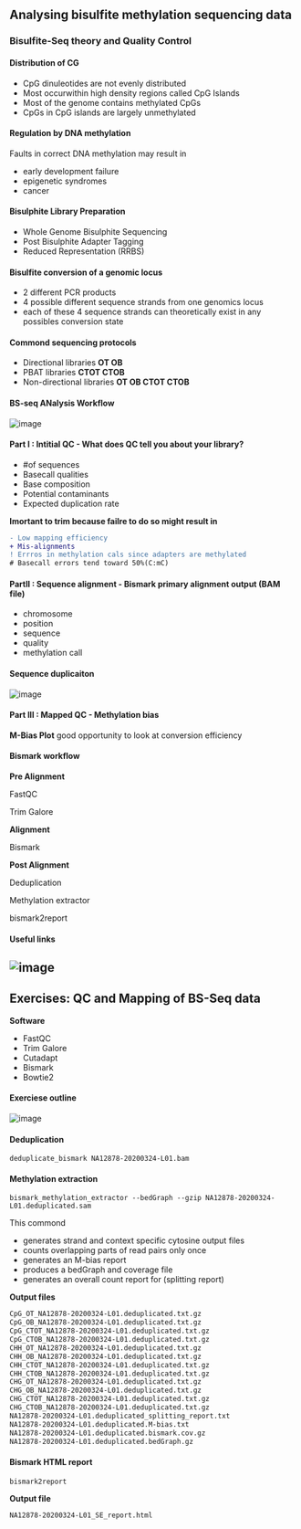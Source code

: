 ## Analysing bisulfite methylation sequencing data

### Bisulfite-Seq theory and Quality Control

#### Distribution of CG
- CpG dinuleotides are not evenly distributed
- Most occurwithin high density regions called CpG Islands
- Most of the genome contains methylated CpGs
- CpGs in CpG islands are largely unmethylated

#### Regulation by DNA methylation
Faults in correct DNA methylation may result in
- early development failure
- epigenetic syndromes
- cancer

#### Bisulphite Library Preparation
- Whole Genome Bisulphite Sequencing
- Post Bisulphite Adapter Tagging
- Reduced Representation (RRBS)

#### Bisulfite conversion of a genomic locus
- 2 different PCR products
- 4 possible different sequence strands from one genomics locus
- each of these 4 sequence strands can theoretically exist in any possibles conversion state

#### Commond sequencing protocols
- Directional libraries **OT OB**
- PBAT libraries **CTOT CTOB**
- Non-directional libraries **OT OB CTOT CTOB**

#### BS-seq ANalysis Workflow
![image](https://user-images.githubusercontent.com/104820908/168039076-dd98c6a0-d9cd-4945-9955-303ee542926b.png)

#### Part I : Intitial QC - What does QC tell you about your library?
- #of sequences
- Basecall qualities
- Base composition
- Potential contaminants
- Expected duplication rate

**Imortant to trim because failre to do so might result in**
``` diff
- Low mapping efficiency
+ Mis-alignments
! Errros in methylation cals since adapters are methylated
# Basecall errors tend toward 50%(C:mC)
```
#### PartII : Sequence alignment - Bismark primary alignment output (BAM file)
- chromosome
- position
- sequence
- quality
- methylation call

#### Sequence duplicaiton
![image](https://user-images.githubusercontent.com/104820908/168040635-372105e8-0f71-43a4-a79e-034fc6f0ddbb.png)

#### Part III : Mapped QC - Methylation bias
**M-Bias Plot** good opportunity to look at conversion efficiency

#### Bismark workflow
**Pre Alignment**

FastQC

Trim Galore

**Alignment**

Bismark

**Post Alignment**

Deduplication

Methylation extractor

bismark2report

#### Useful links

![image](https://user-images.githubusercontent.com/104820908/168083820-653504ac-5f31-435f-9f89-abd9ce41d432.png)
---

## Exercises: QC and Mapping of BS-Seq data
**Software**
- FastQC
- Trim Galore
- Cutadapt
- Bismark
- Bowtie2

#### Exerciese outline
![image](https://user-images.githubusercontent.com/104820908/168051685-d9f0fa4e-8158-4f5f-96ca-9b27ec694bf7.png)

#### Deduplication
```
deduplicate_bismark NA12878-20200324-L01.bam
```
#### Methylation extraction
```
bismark_methylation_extractor --bedGraph --gzip NA12878-20200324-L01.deduplicated.sam
```

This commond
- generates strand and context specific cytosine output files
- counts overlapping parts of read pairs only once
- generates an M-bias report
- produces a bedGraph and coverage file
- generates an overall count report for (splitting report)

**Output files**
```diff
CpG_OT_NA12878-20200324-L01.deduplicated.txt.gz
CpG_OB_NA12878-20200324-L01.deduplicated.txt.gz
CpG_CTOT_NA12878-20200324-L01.deduplicated.txt.gz
CpG_CTOB_NA12878-20200324-L01.deduplicated.txt.gz
CHH_OT_NA12878-20200324-L01.deduplicated.txt.gz
CHH_OB_NA12878-20200324-L01.deduplicated.txt.gz
CHH_CTOT_NA12878-20200324-L01.deduplicated.txt.gz
CHH_CTOB_NA12878-20200324-L01.deduplicated.txt.gz
CHG_OT_NA12878-20200324-L01.deduplicated.txt.gz
CHG_OB_NA12878-20200324-L01.deduplicated.txt.gz
CHG_CTOT_NA12878-20200324-L01.deduplicated.txt.gz
CHG_CTOB_NA12878-20200324-L01.deduplicated.txt.gz
NA12878-20200324-L01.deduplicated_splitting_report.txt
NA12878-20200324-L01.deduplicated.M-bias.txt
NA12878-20200324-L01.deduplicated.bismark.cov.gz
NA12878-20200324-L01.deduplicated.bedGraph.gz
```

#### Bismark HTML report
```
bismark2report
```

**Output file**
```
NA12878-20200324-L01_SE_report.html
```
